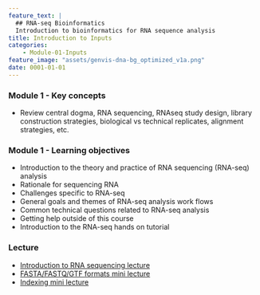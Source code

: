```yaml
---
feature_text: |
  ## RNA-seq Bioinformatics
  Introduction to bioinformatics for RNA sequence analysis
title: Introduction to Inputs
categories:
    - Module-01-Inputs
feature_image: "assets/genvis-dna-bg_optimized_v1a.png"
date: 0001-01-01
---
```


### Module 1 - Key concepts
* Review central dogma, RNA sequencing, RNAseq study design, library construction strategies, biological vs technical replicates, alignment strategies, etc.

### Module 1 - Learning objectives
* Introduction to the theory and practice of RNA sequencing (RNA-seq) analysis
* Rationale for sequencing RNA
* Challenges specific to RNA-seq
* General goals and themes of RNA-seq analysis work flows
* Common technical questions related to RNA-seq analysis
* Getting help outside of this course
* Introduction to the RNA-seq hands on tutorial


### Lecture
* [Introduction to RNA sequencing lecture](https://github.com/griffithlab/rnabio.org/blob/master/assets/lectures/cshl/2021/full/RNASeq_Module1_IntrotoRNA.pdf)
* [FASTA/FASTQ/GTF formats mini lecture](https://github.com/griffithlab/rnabio.org/blob/master/assets/lectures/cshl/2021/mini/RNASeq_MiniLecture_01_01_FASTA_FASTQ_GTF.pdf)
* [Indexing mini lecture](https://github.com/griffithlab/rnabio.org/blob/master/assets/lectures/cshl/2021/mini/RNASeq_MiniLecture_01_02_Indexing.pdf)

